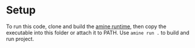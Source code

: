 # Setup
To run this code, clone and build the [amine runtime](https://github.com/cc-aegis/amine), then copy the executable into this folder or attach it to PATH.
Use `amine run .` to build and run project.